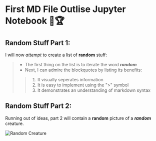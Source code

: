 # First MD File Outlise Jupyter Notebook 🙌🏆

## Random Stuff Part 1:

I will now *attempt* to create a list of **random** stuff:
> - The first thing on the list is to iterate the word ***random***
> - Next, I can admire the blockquotes by listing its benefits:
>> 1. It visually seperates information 
>> 2. It is easy to implement using the ">" symbol
>> 3. It demonstrates an understanding of markdown syntax

## Random Stuff Part 2:

Running out of ideas, part 2 will contain a **random** picture of a ***random*** creature.

![Random Creature](https://www.google.com/url?sa=i&url=https%3A%2F%2Fwww.reddit.com%2Fr%2FImaginaryMonsters%2Fcomments%2Fbnduog%2Frandom_creature_i_made_out_of_3_different_animals%2F&psig=AOvVaw3p70MHFFodNeM0vqtQUsr6&ust=1642506467084000&source=images&cd=vfe&ved=0CAsQjRxqFwoTCOjnu9DbuPUCFQAAAAAdAAAAABAD)